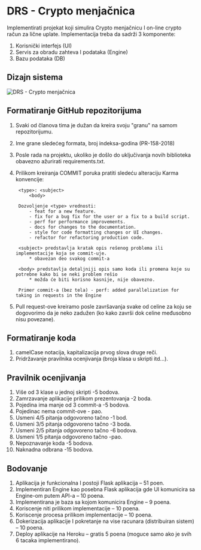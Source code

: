
# DRS - Crypto menjačnica

Implementirati projekat koji simulira Crypto menjačnicu I on-line crypto 
račun za lične uplate.
Implementacija treba da sadrži 3 komponente:
1. Korisnički interfejs (UI)
2. Servis za obradu zahteva I podataka (Engine)
3. Bazu podataka (DB)

## Dizajn sistema

![DRS - Crypto menjačnica](https://i.ibb.co/zhYdCRK/DRS-Crypto-menjacnica.png)

## Formatiranje GitHub repozitorijuma
 
1. Svaki od članova tima je dužan da kreira svoju "granu" na samom repozitorijumu. 
2. Ime grane sledećeg formata, broj indeksa-godina (PR-158-2018)
3. Posle rada na projektu, ukoliko je došlo do uključivanja novih biblioteka obavezno ažurirati requirements.txt.
4. Prilikom kreiranja COMMIT poruka pratiti sledeću alteraciju Karma konvencije:

        <type>: <subject>
            <body>

        Dozvoljenje <type> vrednosti:
            - feat for a new feature.
            - fix for a bug fix for the user or a fix to a build script.
            - perf for performance improvements.
            - docs for changes to the documentation.
            - style for code formatting changes or UI changes.
            - refactor for refactoring production code.

        <subject> predstavlja kratak opis rešenog problema ili implementacije koja se commit-uje.
            * obavezan deo svakog commit-a

        <body> predstavlja detaljniji opis samo koda ili promena koje su potrebne kako bi se neki problem rešio 
            * možda će biti korisno kasnije, nije obavezno.

        Primer commit-a (bez tela) - perf: added parallelization for taking in requests in the Engine

5. Pull request-ove kreiramo posle završavanja svake od celine za koju se dogovorimo da je neko zadužen (ko kako završi dok celine međusobno nisu povezane).

## Formatiranje koda
1. camelCase notacija, kapitalizacija prvog slova druge reči.
2. Pridržavanje pravilnika ocenjivanja (broja klasa u skripti itd...).

## Pravilnik ocenjivanja

1. Više od 3 klase u jednoj skripti -5 bodova.
2. Zamrzavanje aplikacije prilikom prezentovanja -2 boda.
3. Pojedina ima manje od 3 commit-a -5 bodova.
4. Pojedinac nema commit-ove - pao.
5. Usmeni 4/5 pitanja odgovoreno tačno -1 bod.
6. Usmeni 3/5 pitanja odgovoreno tačno -3 boda.
7. Usmeni 2/5 pitanja odgovoreno tačno -6 bodova.
8. Usmeni 1/5 pitanja odgovoreno tačno -pao.
9. Nepoznavanje koda -5 bodova.
10. Naknadna odbrana -15 bodova.

## Bodovanje

1. Aplikacija je funkcionalna I postoji Flask aplikacija – 51 poen.
2. Implementiran Engine kao posebna Flask aplikacija gde UI komunicira sa Engine-om
putem API-a – 10 poena.
3. Implementirana je baza sa kojom komunicira Engine – 9 poena.
4. Koriscenje niti prilikom implementacije – 10 poena.
5. Koriscenje procesa prilikom implementacije – 10 poena.
6. Dokerizacija aplikacije I pokretanje na vise racunara (distribuiran sistem) – 10 poena.
7. Deploy aplikacije na Heroku – gratis 5 poena (moguce samo ako je svih 6 tacaka
implementirano).